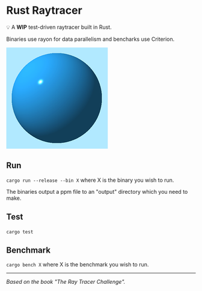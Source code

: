 # Rust Raytracer

💡 A **WIP** test-driven raytracer built in Rust.

Binaries use rayon for data parallelism and bencharks use Criterion.

![Demo](demo1.png)

## Run

`cargo run --release --bin X` where X is the binary you wish to run.

The binaries output a ppm file to an "output" directory which you need to make.

## Test
`cargo test`

## Benchmark

`cargo bench X` where X is the benchmark you wish to run.

---

_Based on the book "The Ray Tracer Challenge"._
